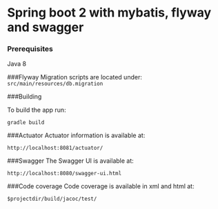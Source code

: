# Spring boot 2 with mybatis, flyway and swagger

### Prerequisites

Java 8

###Flyway
Migration scripts are located under:
```src/main/resources/db.migration``` 


###Building 

To build the app run: 
```
gradle build
```

###Actuator
Actuator information is available at:
```
http://localhost:8081/actuator/
```

###Swagger
The Swagger UI is available at: 
```
http://localhost:8080/swagger-ui.html
```
###Code coverage
Code coverage is available in xml and html at:
```
$projectdir/build/jacoc/test/
```
 